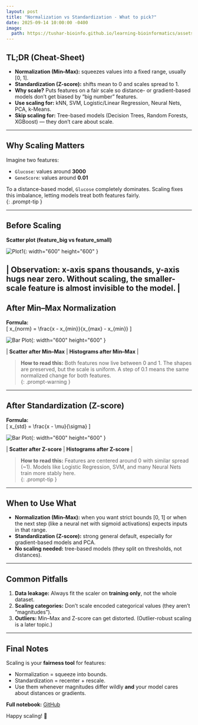 ```yaml
---
layout: post
title: "Normalization vs Standardization - What to pick?"
date: 2025-09-14 10:00:00 -0400
image:
  path: https://tushar-bioinfo.github.io/learning-bioinformatics/assets/img/blog5/cover.png
---
```


## TL;DR (Cheat-Sheet)
- **Normalization (Min–Max):** squeezes values into a fixed range, usually [0, 1].  
- **Standardization (Z-score):** shifts mean to 0 and scales spread to 1.  
- **Why scale?** Puts features on a fair scale so distance- or gradient-based models don’t get biased by “big number” features.  
- **Use scaling for:** kNN, SVM, Logistic/Linear Regression, Neural Nets, PCA, k-Means.  
- **Skip scaling for:** Tree-based models (Decision Trees, Random Forests, XGBoost) — they don’t care about scale.  

---

## Why Scaling Matters
Imagine two features:
- `Glucose`: values around **3000**  
- `GeneScore`: values around **0.01**

To a distance-based model, `Glucose` completely dominates. Scaling fixes this imbalance, letting models treat both features fairly.  
{: .prompt-tip }

---

## Before Scaling
**Scatter plot (feature_big vs feature_small)**


![Plot1](https://tushar-bioinfo.github.io/learning-bioinformatics/assets/img/blog5/plot1.png){: width="600" height="600" }

| **Observation:** x-axis spans thousands, y-axis hugs near zero. Without scaling, the smaller-scale feature is almost invisible to the model. |
---

## After Min–Max Normalization
**Formula:**  
\[
x_{norm} = \frac{x - x_{min}}{x_{max} - x_{min}}
\]


![Bar Plot](https://tushar-bioinfo.github.io/learning-bioinformatics/assets/img/blog5/plot2.png){: width="600" height="600" }

| **Scatter after Min–Max** | **Histograms after Min–Max** |

> **How to read this:** Both features now live between 0 and 1. The shapes are preserved, but the scale is uniform. A step of 0.1 means the same normalized change for both features.  
{: .prompt-warning }

---

## After Standardization (Z-score)
**Formula:**  
\[
x_{std} = \frac{x - \mu}{\sigma}
\]

![Bar Plot](https://tushar-bioinfo.github.io/learning-bioinformatics/assets/img/blog5/plot3.png){: width="600" height="600" }

| **Scatter after Z-score** | **Histograms after Z-score** |

> **How to read this:** Features are centered around 0 with similar spread (~1). Models like Logistic Regression, SVM, and many Neural Nets train more stably here.  
{: .prompt-tip }

---

## When to Use What
- **Normalization (Min–Max):** when you want strict bounds [0, 1] or when the next step (like a neural net with sigmoid activations) expects inputs in that range.  
- **Standardization (Z-score):** strong general default, especially for gradient-based models and PCA.  
- **No scaling needed:** tree-based models (they split on thresholds, not distances).  

---

## Common Pitfalls
1. **Data leakage:** Always fit the scaler on **training only**, not the whole dataset.  
2. **Scaling categories:** Don’t scale encoded categorical values (they aren’t “magnitudes”).  
3. **Outliers:** Min–Max and Z-score can get distorted. (Outlier-robust scaling is a later topic.)  

---

## Final Notes
Scaling is your **fairness tool** for features:  
- Normalization = squeeze into bounds.  
- Standardization = recenter + rescale.  
- Use them whenever magnitudes differ wildly **and** your model cares about distances or gradients.  

**Full notebook:** [GitHub](https://github.com/Tushar-bioinfo/Blogs/tree/main/blog5)  

Happy scaling! 🚀
